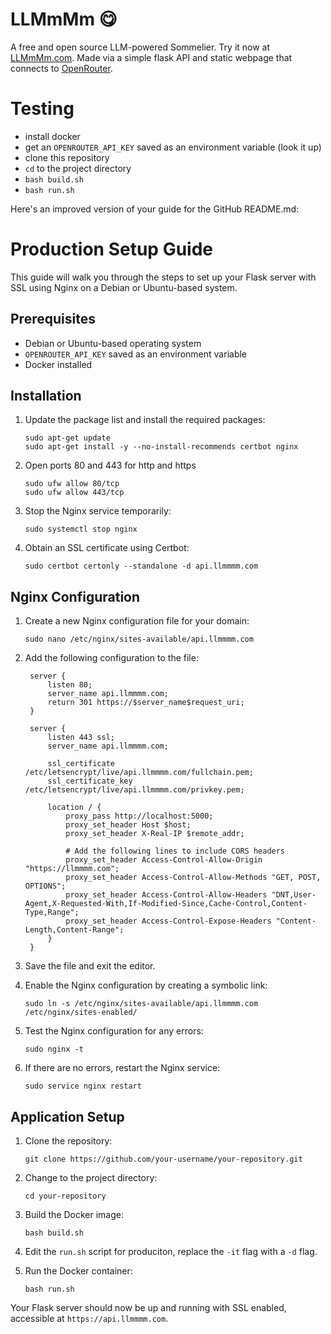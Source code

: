 # LLMmMm 😋

A free and open source LLM-powered Sommelier. Try it now at [LLMmMm.com](https://llmmmm.com). Made via a simple flask API and static webpage that connects to [OpenRouter](https://openrouter.ai/).

# Testing

* install docker
* get an ```OPENROUTER_API_KEY``` saved as an environment variable (look it up)
* clone this repository
* ```cd``` to the project directory
* ```bash build.sh```
* ```bash run.sh```

Here's an improved version of your guide for the GitHub README.md:

# Production Setup Guide

This guide will walk you through the steps to set up your Flask server with SSL using Nginx on a Debian or Ubuntu-based system.

## Prerequisites

- Debian or Ubuntu-based operating system
- ```OPENROUTER_API_KEY``` saved as an environment variable
- Docker installed

## Installation

1. Update the package list and install the required packages:
   ```
   sudo apt-get update
   sudo apt-get install -y --no-install-recommends certbot nginx
   ```

1. Open ports 80 and 443 for http and https
   ```
   sudo ufw allow 80/tcp
   sudo ufw allow 443/tcp
   ```

2. Stop the Nginx service temporarily:
   ```
   sudo systemctl stop nginx
   ```

3. Obtain an SSL certificate using Certbot:
   ```
   sudo certbot certonly --standalone -d api.llmmmm.com
   ```

## Nginx Configuration

1. Create a new Nginx configuration file for your domain:
   ```
   sudo nano /etc/nginx/sites-available/api.llmmmm.com
   ```

2. Add the following configuration to the file:
   ```
    server {
        listen 80;
        server_name api.llmmmm.com;
        return 301 https://$server_name$request_uri;
    }

    server {
        listen 443 ssl;
        server_name api.llmmmm.com;

        ssl_certificate /etc/letsencrypt/live/api.llmmmm.com/fullchain.pem;
        ssl_certificate_key /etc/letsencrypt/live/api.llmmmm.com/privkey.pem;

        location / {
            proxy_pass http://localhost:5000;
            proxy_set_header Host $host;
            proxy_set_header X-Real-IP $remote_addr;

            # Add the following lines to include CORS headers
            proxy_set_header Access-Control-Allow-Origin "https://llmmmm.com";
            proxy_set_header Access-Control-Allow-Methods "GET, POST, OPTIONS";
            proxy_set_header Access-Control-Allow-Headers "DNT,User-Agent,X-Requested-With,If-Modified-Since,Cache-Control,Content-Type,Range";
            proxy_set_header Access-Control-Expose-Headers "Content-Length,Content-Range";
        }
    }
    ```

3. Save the file and exit the editor.

4. Enable the Nginx configuration by creating a symbolic link:
   ```
   sudo ln -s /etc/nginx/sites-available/api.llmmmm.com /etc/nginx/sites-enabled/
   ```

5. Test the Nginx configuration for any errors:
   ```
   sudo nginx -t
   ```

6. If there are no errors, restart the Nginx service:
   ```
   sudo service nginx restart
   ```

## Application Setup

1. Clone the repository:
   ```
   git clone https://github.com/your-username/your-repository.git
   ```

2. Change to the project directory:
   ```
   cd your-repository
   ```

3. Build the Docker image:
   ```
   bash build.sh
   ```

4. Edit the ```run.sh``` script for produciton, replace the ```-it``` flag with a ```-d``` flag. 

4. Run the Docker container:
   ```
   bash run.sh
   ```

Your Flask server should now be up and running with SSL enabled, accessible at ```https://api.llmmmm.com```.


